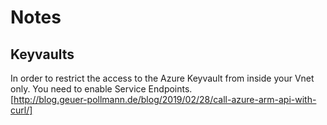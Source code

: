 # Notes  

## Keyvaults  
In order to restrict the access to the Azure Keyvault from inside your Vnet only.
You need to enable Service Endpoints.  
[http://blog.geuer-pollmann.de/blog/2019/02/28/call-azure-arm-api-with-curl/]
